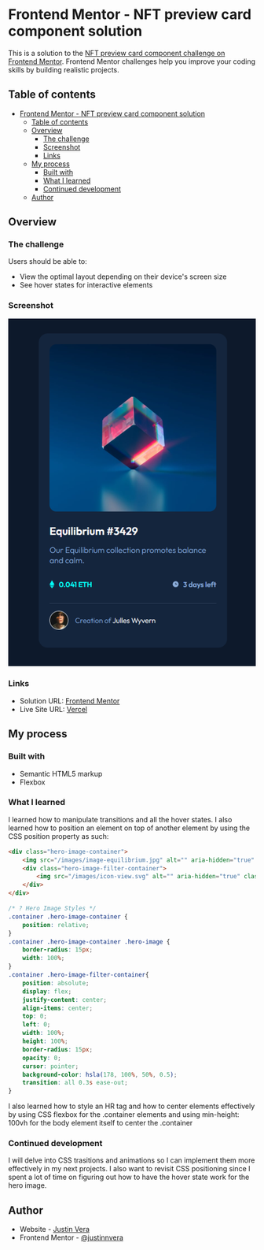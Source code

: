 # Frontend Mentor - NFT preview card component solution

This is a solution to the [NFT preview card component challenge on Frontend Mentor](https://www.frontendmentor.io/challenges/nft-preview-card-component-SbdUL_w0U). Frontend Mentor challenges help you improve your coding skills by building realistic projects. 

## Table of contents

- [Frontend Mentor - NFT preview card component solution](#frontend-mentor---nft-preview-card-component-solution)
  - [Table of contents](#table-of-contents)
  - [Overview](#overview)
    - [The challenge](#the-challenge)
    - [Screenshot](#screenshot)
    - [Links](#links)
  - [My process](#my-process)
    - [Built with](#built-with)
    - [What I learned](#what-i-learned)
    - [Continued development](#continued-development)
  - [Author](#author)

## Overview

### The challenge

Users should be able to:

- View the optimal layout depending on their device's screen size
- See hover states for interactive elements

### Screenshot

![](screenshot.png)

### Links

- Solution URL: [Frontend Mentor](https://www.frontendmentor.io/challenges/nft-preview-card-component-SbdUL_w0U/hub/nft-preview-card-component-css-flexbox-NNcTQTIco-)
- Live Site URL: [Vercel](https://nft-preview-card-component-pink-rho.vercel.app)

## My process

### Built with

- Semantic HTML5 markup
- Flexbox

### What I learned

I learned how to manipulate transitions and all the hover states. I also learned how to position an element on top of another element by using the CSS position property as such: 

```html
<div class="hero-image-container">
    <img src="/images/image-equilibrium.jpg" alt="" aria-hidden="true" class="hero-image">
    <div class="hero-image-filter-container">
        <img src="/images/icon-view.svg" alt="" aria-hidden="true" class="hero-image-filter">
    </div>
</div>
```
```css
/* ? Hero Image Styles */
.container .hero-image-container {
    position: relative;
}
.container .hero-image-container .hero-image {
    border-radius: 15px;
    width: 100%;
}
.container .hero-image-filter-container{
    position: absolute; 
    display: flex;
    justify-content: center;
    align-items: center;
    top: 0;
    left: 0;
    width: 100%;
    height: 100%;
    border-radius: 15px;
    opacity: 0;
    cursor: pointer;
    background-color: hsla(178, 100%, 50%, 0.5);
    transition: all 0.3s ease-out;
}
```
I also learned how to style an HR tag and how to center elements effectively by using CSS flexbox for the .container elements and using min-height: 100vh for the body element itself to center the .container 

### Continued development

I will delve into CSS trasitions and animations so I can implement them more effectively in my next projects. I also want to revisit CSS positioning since I spent a lot of time on figuring out how to have the hover state work for the hero image. 

## Author

- Website - [Justin Vera](https://www.justinvera.com)
- Frontend Mentor - [@justinnvera](https://www.frontendmentor.io/profile/justinnvera)
